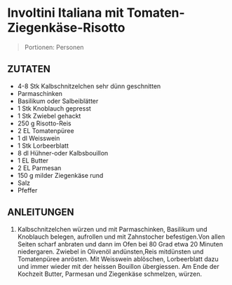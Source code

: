 # Involtini Italiana mit Tomaten-Ziegenkäse-Risotto

> Portionen:  Personen

## ZUTATEN

* 4-8 Stk Kalbschnitzelchen sehr dünn geschnitten
* Parmaschinken
* Basilikum oder Salbeiblätter
* 1 Stk Knoblauch gepresst
* 1 Stk Zwiebel gehackt
* 250 g Risotto-Reis
* 2 EL Tomatenpüree
* 1 dl Weisswein
* 1 Stk Lorbeerblatt
* 8 dl Hühner-oder Kalbsbouillon
* 1 EL Butter
* 2 EL Parmesan
* 150 g milder Ziegenkäse rund
* Salz
* Pfeffer

## ANLEITUNGEN

1. Kalbschnitzelchen würzen und mit Parmaschinken, Basilikum und Knoblauch belegen, aufrollen und mit Zahnstocher befestigen.Von allen Seiten scharf anbraten und dann im Ofen bei 80 Grad etwa 20 Minuten niedergaren. Zwiebel in Olivenöl andünsten,Reis mitdünsten und Tomatenpüree anrösten. Mit Weisswein ablöschen, Lorbeerblatt dazu und immer wieder mit der heissen Bouillon übergiessen. Am Ende der Kochzeit Butter, Parmesan und Ziegenkäse schmelzen, würzen.
